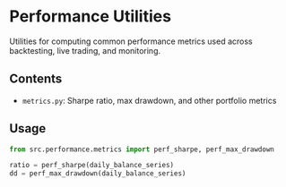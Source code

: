 # Performance Utilities

Utilities for computing common performance metrics used across backtesting, live trading, and monitoring.

## Contents
- `metrics.py`: Sharpe ratio, max drawdown, and other portfolio metrics

## Usage
```python
from src.performance.metrics import perf_sharpe, perf_max_drawdown

ratio = perf_sharpe(daily_balance_series)
dd = perf_max_drawdown(daily_balance_series)
```
